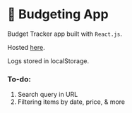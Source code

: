 # :bear: Budgeting App

Budget Tracker app built with `React.js`.

Hosted [here](https://budgeting.janrebolledo.com).

Logs stored in localStorage.

### To-do:

1. Search query in URL
2. Filtering items by date, price, & more
